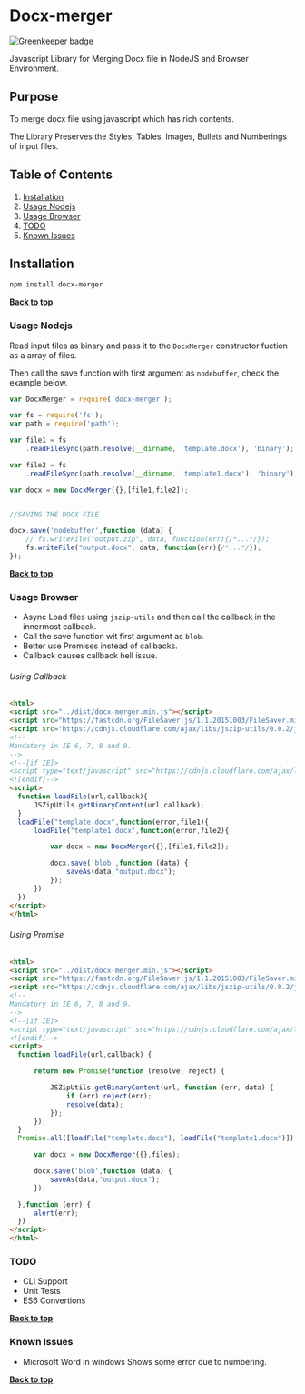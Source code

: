 # Docx-merger

[![Greenkeeper badge](https://badges.greenkeeper.io/apurvaojas/docx-merger.svg)](https://greenkeeper.io/)

Javascript Library for Merging Docx file in NodeJS and Browser Environment.

## Purpose

 To merge docx file using javascript which has rich contents.

 The Library Preserves the Styles, Tables, Images, Bullets and Numberings of input files.

## Table of Contents

  1. [Installation](#installation)
  1. [Usage Nodejs](#usage-nodejs)
  1. [Usage Browser](#usage-browser)
  1. [TODO](#todo)
  1. [Known Issues](#known-issues)


## Installation


  ```bash
  npm install docx-merger
  ```

**[Back to top](#table-of-contents)**

### Usage Nodejs

Read input files as binary and pass it to the `DocxMerger` constructor fuction as a array of files.

Then call the save function with first argument as `nodebuffer`, check the example below.

  ```javascript
  var DocxMerger = require('docx-merger');

  var fs = require('fs');
  var path = require('path');

  var file1 = fs
      .readFileSync(path.resolve(__dirname, 'template.docx'), 'binary');

  var file2 = fs
      .readFileSync(path.resolve(__dirname, 'template1.docx'), 'binary');

  var docx = new DocxMerger({},[file1,file2]);


  //SAVING THE DOCX FILE

  docx.save('nodebuffer',function (data) {
      // fs.writeFile("output.zip", data, function(err){/*...*/});
      fs.writeFile("output.docx", data, function(err){/*...*/});
  });
  ```

**[Back to top](#table-of-contents)**

### Usage Browser

  - Async Load files using `jszip-utils` and then call the callback in the innermost callback.
  - Call the save function wit first argument as `blob`.
  - Better use Promises instead of callbacks.
  - Callback causes callback hell issue.

###### Using Callback
  ```html
<html>
<script src="../dist/docx-merger.min.js"></script>
<script src="https://fastcdn.org/FileSaver.js/1.1.20151003/FileSaver.min.js"></script>
<script src="https://cdnjs.cloudflare.com/ajax/libs/jszip-utils/0.0.2/jszip-utils.min.js"></script>
<!--
Mandatory in IE 6, 7, 8 and 9.
-->
<!--[if IE]>
<script type="text/javascript" src="https://cdnjs.cloudflare.com/ajax/libs/jszip-utils/0.0.2/jszip-utils-ie.min.js"></script>
<![endif]-->
<script>
    function loadFile(url,callback){
        JSZipUtils.getBinaryContent(url,callback);
    }
    loadFile("template.docx",function(error,file1){
        loadFile("template1.docx",function(error,file2){

            var docx = new DocxMerger({},[file1,file2]);

            docx.save('blob',function (data) {
                saveAs(data,"output.docx");
            });
        })
    })
</script>
</html>
  ```


###### Using Promise
  ```html
<html>
<script src="../dist/docx-merger.min.js"></script>
<script src="https://fastcdn.org/FileSaver.js/1.1.20151003/FileSaver.min.js"></script>
<script src="https://cdnjs.cloudflare.com/ajax/libs/jszip-utils/0.0.2/jszip-utils.min.js"></script>
<!--
Mandatory in IE 6, 7, 8 and 9.
-->
<!--[if IE]>
<script type="text/javascript" src="https://cdnjs.cloudflare.com/ajax/libs/jszip-utils/0.0.2/jszip-utils-ie.min.js"></script>
<![endif]-->
<script>
    function loadFile(url,callback) {

        return new Promise(function (resolve, reject) {

            JSZipUtils.getBinaryContent(url, function (err, data) {
                if (err) reject(err);
                resolve(data);
            });
        });
    }
    Promise.all([loadFile("template.docx"), loadFile("template1.docx")]).then(function(files){

        var docx = new DocxMerger({},files);

        docx.save('blob',function (data) {
            saveAs(data,"output.docx");
        });

    },function (err) {
        alert(err);
    })
</script>
</html>

  ```

### TODO

  - CLI Support
  - Unit Tests
  - ES6 Convertions

  **[Back to top](#table-of-contents)**

### Known Issues

  - Microsoft Word in windows Shows some error due to numbering.

  **[Back to top](#table-of-contents)**